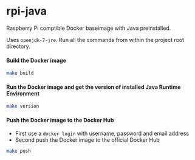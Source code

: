 # rpi-java
Raspberry Pi comptible Docker baseimage with Java preinstalled.

Uses `openjdk-7-jre`.
Run all the commands from within the project root directory.

#### Build the Docker image
```bash
make build
```

#### Run the Docker image and get the version of installed Java Runtime Environment
```bash
make version
```

#### Push the Docker image to the Docker Hub
* First use a `docker login` with username, password and email address
* Second push the Docker image to the official Docker Hub
```bash
make push
```
